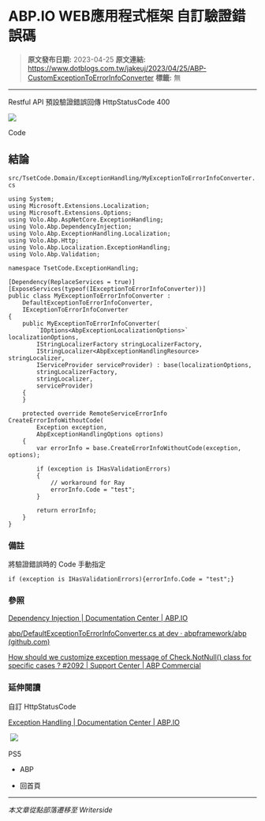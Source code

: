# ABP.IO WEB應用程式框架 自訂驗證錯誤碼

> **原文發布日期:** 2023-04-25
> **原文連結:** https://www.dotblogs.com.tw/jakeuj/2023/04/25/ABP-CustomExceptionToErrorInfoConverter
> **標籤:** 無

---

Restful API 預設驗證錯誤回傳 HttpStatusCode 400

![](https://dotblogsfile.blob.core.windows.net/user/小小朱/cca35751-832f-4c1c-b77c-1454629d143f/1682405338.png.png)

Code

## 結論

`src/TsetCode.Domain/ExceptionHandling/MyExceptionToErrorInfoConverter.cs`

```
using System;
using Microsoft.Extensions.Localization;
using Microsoft.Extensions.Options;
using Volo.Abp.AspNetCore.ExceptionHandling;
using Volo.Abp.DependencyInjection;
using Volo.Abp.ExceptionHandling.Localization;
using Volo.Abp.Http;
using Volo.Abp.Localization.ExceptionHandling;
using Volo.Abp.Validation;

namespace TsetCode.ExceptionHandling;

[Dependency(ReplaceServices = true)]
[ExposeServices(typeof(IExceptionToErrorInfoConverter))]
public class MyExceptionToErrorInfoConverter :
    DefaultExceptionToErrorInfoConverter,
    IExceptionToErrorInfoConverter
{
    public MyExceptionToErrorInfoConverter(
        `IOptions<AbpExceptionLocalizationOptions>` localizationOptions,
        IStringLocalizerFactory stringLocalizerFactory,
        IStringLocalizer<AbpExceptionHandlingResource> stringLocalizer,
        IServiceProvider serviceProvider) : base(localizationOptions,
        stringLocalizerFactory,
        stringLocalizer,
        serviceProvider)
    {
    }

    protected override RemoteServiceErrorInfo CreateErrorInfoWithoutCode(
        Exception exception,
        AbpExceptionHandlingOptions options)
    {
        var errorInfo = base.CreateErrorInfoWithoutCode(exception, options);

        if (exception is IHasValidationErrors)
        {
            // workaround for Ray
            errorInfo.Code = "test";
        }

        return errorInfo;
    }
}
```

### 備註

將驗證錯誤時的 Code 手動指定

`if (exception is IHasValidationErrors){errorInfo.Code = "test";}`

### 參照

[Dependency Injection | Documentation Center | ABP.IO](https://docs.abp.io/en/abp/latest/Dependency-Injection#dependency-attribute)

[abp/DefaultExceptionToErrorInfoConverter.cs at dev · abpframework/abp (github.com)](https://github.com/abpframework/abp/blob/dev/framework/src/Volo.Abp.ExceptionHandling/Volo/Abp/AspNetCore/ExceptionHandling/DefaultExceptionToErrorInfoConverter.cs#L104)

[How should we customize exception message of Check.NotNull() class for specific cases ? #2092 | Support Center | ABP Commercial](https://support.abp.io/QA/Questions/2092/How-should-we-customize-exception-message-of-CheckNotNull--class-for-specific-cases)

### 延伸閱讀

自訂 HttpStatusCode

[Exception Handling | Documentation Center | ABP.IO](https://docs.abp.io/en/abp/latest/Exception-Handling#http-status-code-mapping)

![]()
![](https://card.psnprofiles.com/1/jakeuj.png)

PS5

* ABP

* 回首頁

---

*本文章從點部落遷移至 Writerside*
